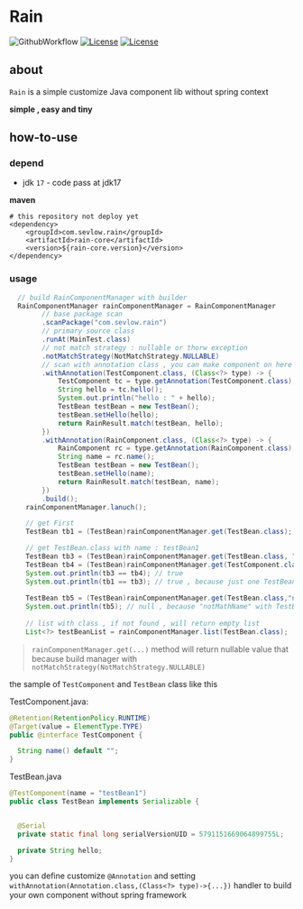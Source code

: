 # Rain

![GithubWorkflow](https://github.com/einsitang/rain/actions/workflows/maven.yml/badge.svg)
[![License](https://img.shields.io/badge/License-Anti%20996-blue.svg)](https://github.com/996icu/996.ICU/blob/master/LICENSE)
[![License](https://img.shields.io/badge/License-Apache%202.0-blue.svg)](https://opensource.org/licenses/Apache-2.0)

## about

`Rain` is a simple customize Java component lib without spring context

**simple , easy and tiny**

## how-to-use

### depend
- jdk `17` - code pass at jdk17

**maven**
```
# this repository not deploy yet
<dependency>
    <groupId>com.sevlow.rain</groupId>
    <artifactId>rain-core</artifactId>
    <version>${rain-core.version}</version>
</dependency>
```

### usage

```java
  // build RainComponentManager with builder  
  RainComponentManager rainComponentManager = RainComponentManager
        // base package scan
        .scanPackage("com.sevlow.rain")
        // primary source class 
        .runAt(MainTest.class)
        // not match strategy : nullable or thorw exception
        .notMatchStrategy(NotMatchStrategy.NULLABLE)
        // scan with annotation class , you can make component on here
        .withAnnotation(TestComponent.class, (Class<?> type) -> {
            TestComponent tc = type.getAnnotation(TestComponent.class);
            String hello = tc.hello();
            System.out.println("hello : " + hello);
            TestBean testBean = new TestBean();
            testBean.setHello(hello);
            return RainResult.match(testBean, hello);
        })
        .withAnnotation(RainComponent.class, (Class<?> type) -> {
            RainComponent rc = type.getAnnotation(RainComponent.class);
            String name = rc.name();
            TestBean testBean = new TestBean();
            testBean.setHello(name);
            return RainResult.match(testBean, name);
        })
        .build();
    rainComponentManager.lanuch();

    // get First
    TestBean tb1 = (TestBean)rainComponentManager.get(TestBean.class);

    // get TestBean.class with name : testBean1
    TestBean tb3 = (TestBean)rainComponentManager.get(TestBean.class, "testBean1");
    TestBean tb4 = (TestBean)rainComponentManager.get(TestComponent.class, "testBean1");
    System.out.println(tb3 == tb4); // true
    System.out.println(tb1 == tb3); // true , because just one TestBean instance on type list
    
    TestBean tb5 = (TestBean)rainComponentManager.get(TestBean.class,"notMatchName");
    System.out.println(tb5); // null , because "notMathName" with TestBean.class not found
    
    // list with class , if not found , will return empty list
    List<?> testBeanList = rainComponentManager.list(TestBean.class);

```

> `rainComponentManager.get(...)` method will return nullable value that because build manager with `notMatchStrategy(NotMatchStrategy.NULLABLE)`

the sample of `TestComponent` and `TestBean` class like this 


TestComponent.java:
```java
@Retention(RetentionPolicy.RUNTIME)
@Target(value = ElementType.TYPE)
public @interface TestComponent {

  String name() default "";
}

```
TestBean.java
```java
@TestComponent(name = "testBean1")
public class TestBean implements Serializable {


  @Serial
  private static final long serialVersionUID = 5791151669064899755L;

  private String hello;
}

```

you can define customize `@Annotation` and setting `withAnnotation(Annotation.class,(Class<?> type)->{...})` handler to build your own component without spring framework
